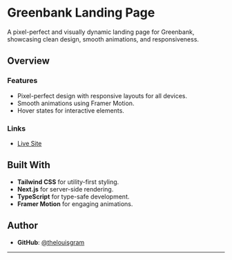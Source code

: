 # Greenbank Landing Page

A pixel-perfect and visually dynamic landing page for Greenbank, showcasing clean design, smooth animations, and responsiveness.

## Overview

### Features

- Pixel-perfect design with responsive layouts for all devices.
- Smooth animations using Framer Motion.
- Hover states for interactive elements.

### Links

- [Live Site](https://greenbank-rho.vercel.app/)

## Built With

- **Tailwind CSS** for utility-first styling.
- **Next.js** for server-side rendering.
- **TypeScript** for type-safe development.
- **Framer Motion** for engaging animations.

## Author

- **GitHub**: [@thelouisgram](https://github.com/thelouisgram)

---

